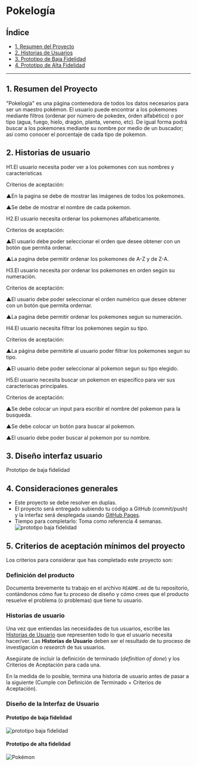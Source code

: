 # Pokelogía

## Índice

* [1. Resumen del Proyecto](#1-resumen-del-proyecto)
* [2. Historias de Usuarios](#2-historias-de-usuario)
* [3. Prototipo de Baja Fidelidad](#3-prototipo-de-baja-fidelidad)
* [4. Prototipo de Alta Fidelidad](#4-prototipo-de-alta-fidelidad)

***

## 1. Resumen del Proyecto
"Pokelogía" es una página contenedora de todos los datos necesarios para ser un maestro pokémon. El usuario puede encontrar a los pokemones mediante filtros (ordenar por número de pokedex, órden alfabético) o por tipo (agua, fuego, hielo, dragón, planta, veneno, etc). De igual forma podrá buscar a los pokemones mediante su nombre por medio de un buscador; así como conocer el porcentaje de cada tipo de pokemon.


## 2. Historias de usuario

H1.El usuario necesita poder  ver a los pokemones con sus nombres  y caracteristicas


Criterios de aceptación:

 ▲En la pagina se debe de mostrar las imágenes de todos los pokemones.

 ▲Se debe de mostrar el nombre de cada pokemon.
 
 H2.El usuario necesita ordenar los pokemones alfabeticamente.
 
 Criterios de aceptación:
 
 ▲El usuario debe poder seleccionar el orden que desee obtener con un botón que permita ordenar.
 
 ▲La pagina debe permitir ordenar los pokemones de A-Z y de Z-A.
 
 H3.El usuario necesita por ordenar los pokemones en orden según su numeración. 
 
 Criterios de aceptación:
 
 ▲El usuario debe poder seleccionar el orden numérico que desee obtener con un botón que permita ordernar.
 
 ▲La pagina debe permitir ordenar los pokemones segun su numeración.
 
 H4.El usuario necesita filtrar los pokemones según su tipo. 
 
 Criterios de aceptación:
 
 ▲La página debe permitirle al usuario poder filtrar los pokemones segun su tipo.
 
 ▲El usuario debe poder seleccionar al pokemon segun su tipo elegido.
 
  H5.El usuario necesita buscar un pokemon en especifico para ver sus caracteriscas principales. 
 
 Criterios de aceptación:
 
 ▲Se debe colocar un input para escribir el nombre del pokemon para la busqueda.
 
 ▲Se debe colocar un botón para buscar al pokemon.
 
 ▲El usuario debe poder buscar al pokemon por su nombre.

## 3. Diseño interfaz usuario
Prototipo de baja fidelidad



## 4. Consideraciones generales

* Este proyecto se debe resolver en duplas.
* El proyecto será entregado subiendo tu código a GitHub (commit/push) y la
  interfaz será desplegada usando [GitHub Pages](https://pages.github.com/).
* Tiempo para completarlo: Toma como referencia 4 semanas.![prototipo baja fidelidad](https://user-images.githubusercontent.com/105623403/182523447-91972212-d640-4c81-8397-f2200425e72f.jpeg)


## 5. Criterios de aceptación mínimos del proyecto

Los criterios para considerar que has completado este proyecto son:

### Definición del producto

Documenta brevemente tu trabajo en el archivo `README.md` de tu repositorio,
contándonos cómo fue tu proceso de diseño y cómo crees que el producto resuelve
el problema (o problemas) que tiene tu usuario.

### Historias de usuario

Una vez que entiendas las necesidades de tus usuarios, escribe las [Historias
de Usuario](https://es.wikipedia.org/wiki/Historias_de_usuario) que representen
todo lo que el usuario necesita hacer/ver. Las **Historias de Usuario** deben
ser el resultado de tu proceso de investigación o _research_ de tus usuarios.

Asegúrate de incluir la definición de terminado (_definition of done_) y los
Criterios de Aceptación para cada una.

En la medida de lo posible, termina una historia de usuario antes de pasar
a la siguiente (Cumple con Definición de Terminado + Criterios de Aceptación).

### Diseño de la Interfaz de Usuario

#### Prototipo de baja fidelidad

![prototipo baja fidelidad](https://user-images.githubusercontent.com/105623403/182524922-5c9fdb51-65fa-4d10-9d6c-fcc5ae279c39.jpeg)


#### Prototipo de alta fidelidad

![Pokémon](https://user-images.githubusercontent.com/105623403/182524985-055ec4a9-6ee9-4d86-8158-d76d523e5c44.jpg)


